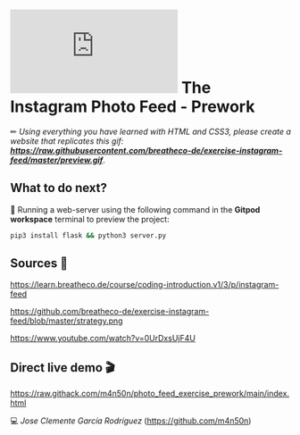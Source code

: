 # ![4Geeks Logo](http://assets.breatheco.de/apis/img/images.php?blob&random&cat=icon&tags=4geeks,16) The Instagram Photo Feed - Prework

✏ *Using everything you have learned with HTML and CSS3, please create a website that replicates this gif: **<https://raw.githubusercontent.com/breatheco-de/exercise-instagram-feed/master/preview.gif>***.

## What to do next?

📄 Running a web-server using the following command in the **Gitpod workspace** terminal to preview the project:

```sh
pip3 install flask && python3 server.py
```

## Sources 📌

<https://learn.breatheco.de/course/coding-introduction.v1/3/p/instagram-feed>

<https://github.com/breatheco-de/exercise-instagram-feed/blob/master/strategy.png>

<https://www.youtube.com/watch?v=0UrDxsUjF4U>

## Direct live demo 🎬

<https://raw.githack.com/m4n50n/photo_feed_exercise_prework/main/index.html>

💻 _Jose Clemente García Rodríguez_ (<https://github.com/m4n50n>)
